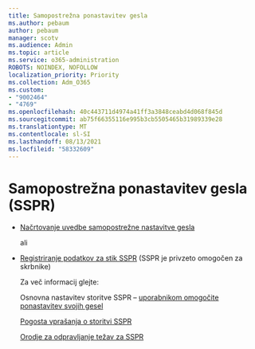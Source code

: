 ```yaml
---
title: Samopostrežna ponastavitev gesla
ms.author: pebaum
author: pebaum
manager: scotv
ms.audience: Admin
ms.topic: article
ms.service: o365-administration
ROBOTS: NOINDEX, NOFOLLOW
localization_priority: Priority
ms.collection: Adm_O365
ms.custom:
- "9002464"
- "4769"
ms.openlocfilehash: 40c443711d4974a41ff3a3848ceabd4d068f845d
ms.sourcegitcommit: ab75f66355116e995b3cb5505465b31989339e28
ms.translationtype: MT
ms.contentlocale: sl-SI
ms.lasthandoff: 08/13/2021
ms.locfileid: "58332609"
---
```

# <a name="self-service-password-reset-sspr"></a>Samopostrežna ponastavitev gesla (SSPR)

- [Načrtovanje uvedbe samopostrežne nastavitve gesla](https://go.microsoft.com/fwlink/?linkid=2142944)  

    ali
- [Registriranje podatkov za stik SSPR](https://mysignins.microsoft.com/security-info) (SSPR je privzeto omogočen za skrbnike)

    Za več informacij glejte:

    Osnovna nastavitev storitve SSPR – [uporabnikom omogočite ponastavitev svojih gesel](https://docs.microsoft.com/microsoft-365/admin/add-users/let-users-reset-passwords)

    [Pogosta vprašanja o storitvi SSPR](https://docs.microsoft.com/azure/active-directory/authentication/active-directory-passwords-faq)

    [Orodje za odpravljanje težav za SSPR](https://docs.microsoft.com/azure/active-directory/authentication/active-directory-passwords-troubleshoot)
